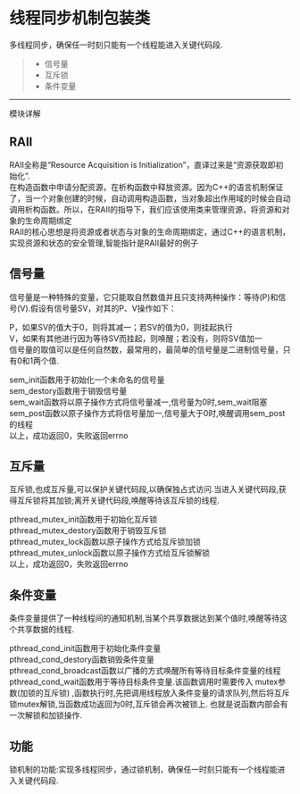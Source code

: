 
线程同步机制包装类
===============
多线程同步，确保任一时刻只能有一个线程能进入关键代码段.
> * 信号量
> * 互斥锁
> * 条件变量

------------
模块详解


RAII
------------
RAII全称是“Resource Acquisition is Initialization”，直译过来是“资源获取即初始化”.  
在构造函数中申请分配资源，在析构函数中释放资源。因为C++的语言机制保证了，当一个对象创建的时候，自动调用构造函数，当对象超出作用域的时候会自动调用析构函数。所以，在RAII的指导下，我们应该使用类来管理资源，将资源和对象的生命周期绑定  
RAII的核心思想是将资源或者状态与对象的生命周期绑定，通过C++的语言机制，实现资源和状态的安全管理,智能指针是RAII最好的例子  

信号量
------------
信号量是一种特殊的变量，它只能取自然数值并且只支持两种操作：等待(P)和信号(V).假设有信号量SV，对其的P、V操作如下：  

P，如果SV的值大于0，则将其减一；若SV的值为0，则挂起执行  
V，如果有其他进行因为等待SV而挂起，则唤醒；若没有，则将SV值加一  
信号量的取值可以是任何自然数，最常用的，最简单的信号量是二进制信号量，只有0和1两个值.  

sem_init函数用于初始化一个未命名的信号量  
sem_destory函数用于销毁信号量  
sem_wait函数将以原子操作方式将信号量减一,信号量为0时,sem_wait阻塞  
sem_post函数以原子操作方式将信号量加一,信号量大于0时,唤醒调用sem_post的线程  
以上，成功返回0，失败返回errno  

互斥量
------------
互斥锁,也成互斥量,可以保护关键代码段,以确保独占式访问.当进入关键代码段,获得互斥锁将其加锁;离开关键代码段,唤醒等待该互斥锁的线程.  

pthread_mutex_init函数用于初始化互斥锁  
pthread_mutex_destory函数用于销毁互斥锁  
pthread_mutex_lock函数以原子操作方式给互斥锁加锁  
pthread_mutex_unlock函数以原子操作方式给互斥锁解锁  
以上，成功返回0，失败返回errno  

条件变量
------------
条件变量提供了一种线程间的通知机制,当某个共享数据达到某个值时,唤醒等待这个共享数据的线程.  

pthread_cond_init函数用于初始化条件变量  
pthread_cond_destory函数销毁条件变量  
pthread_cond_broadcast函数以广播的方式唤醒所有等待目标条件变量的线程  
pthread_cond_wait函数用于等待目标条件变量.该函数调用时需要传入 mutex参数(加锁的互斥锁) ,函数执行时,先把调用线程放入条件变量的请求队列,然后将互斥锁mutex解锁,当函数成功返回为0时,互斥锁会再次被锁上. 也就是说函数内部会有一次解锁和加锁操作.  

功能
------------
锁机制的功能:实现多线程同步，通过锁机制，确保任一时刻只能有一个线程能进入关键代码段.  



